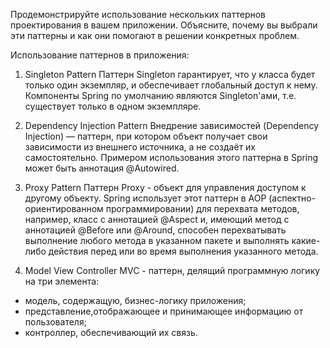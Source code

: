 Продемонстрируйте использование нескольких паттернов проектирования в вашем приложении.
Объясните, почему вы выбрали эти паттерны и как они помогают в решении конкретных проблем.

Использование паттернов в приложения:

1. Singleton Pattern
   Паттерн Singleton гарантирует, что у класса будет только один экземпляр, и обеспечивает глобальный доступ к нему.
Компоненты Spring по умолчанию являются Singleton'ами, т.е. существует только в одном экземпляре.

2. Dependency Injection Pattern
   Внедрение зависимостей (Dependency Injection) — паттерн, при котором объект получает свои зависимости из внешнего источника,
а не создаёт их самостоятельно. Примером использования этого паттерна в Spring может быть аннотация @Autowired.

3. Proxy Pattern
   Паттерн Proxy - объект для управления доступом к другому объекту. Spring использует этот паттерн в AOP (аспектно-ориентированном программировании) для перехвата методов,
например, класс с аннотацией @Aspect и, имеющий метод с аннотацией @Before или @Around, способен перехватывать выполнение любого метода
в указанном пакете и выполнять какие-либо действия перед или во время выполнения указанного метода.

4. Model View Controller
MVC - паттерн, делящий программную логику на три элемента:
- модель, содержащую, бизнес-логику приложения;
- представление,отображающее и принимающее информацию от пользователя;
- контроллер, обеспечивающий их связь.

   